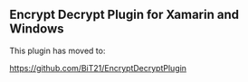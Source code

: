 ## Encrypt Decrypt Plugin for Xamarin and Windows

This plugin has moved to:

https://github.com/BiT21/EncryptDecryptPlugin